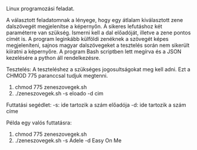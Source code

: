 Linux programozási feladat.

A választott feladatomnak a lényege, hogy egy átlalam kiválasztott zene dalszövegét megjelenítse a képernyőn. A sikeres lefutáshoz két paraméterre van szükség. 
Ismerni kell a dal előadóját, illetve a zene pontos címét is. A program leginkább külföldi zenéknek a szövegét képes megjeleníteni, sajnos magyar dalszövegeket a tesztelés során nem sikerült kiíratni a képernyőre. 
A program Bash scriptben lett megírva és a JSON kezelésére a python áll rendelkezésre.

Tesztelés:
A teszteléshez a szükséges jogosultságokat meg kell adni. Ezt a CHMOD 775 paranccsal tudjuk megtenni.

1. chmod 775 zeneszovegek.sh
2. ./zeneszovegek.sh -s eloado -d cim

Futtatási segédlet:
-s: ide tartozik a szám előadója
-d: ide tartozik a szám címe

Példa egy valós futtatásra: 

1. chmod 775 zeneszovegek.sh
2. ./zeneszovegek.sh -s Adele -d Easy On Me
